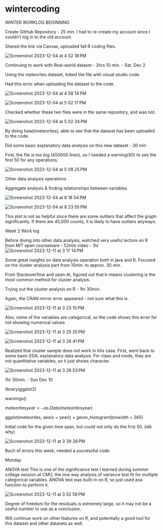 # wintercoding

WINTER WORKLOG BEGINNING


Create GitHub Repository - 25 min.
I had to re-create my account since I couldn’t log in to the old account. 


Shared the link via Canvas, uploaded fall R coding files. 

![Screenshot 2023-12-04 at 4 52 18 PM](https://github.com/jchun24/wintercoding/assets/152927282/8ea7b41a-6373-41bb-a4a3-444f36a7c29a)


Continuing to work with Real-world dataset - 2hrs 10 min. - Sat. Dec 2

Using the meteorites dataset, linked the file with visual studio code. 

Had this error when uploading the dataset to the code. 

![Screenshot 2023-12-04 at 4 58 14 PM](https://github.com/jchun24/wintercoding/assets/152927282/aff14ff1-0958-41a6-ad01-333b1d0f3ce7)

![Screenshot 2023-12-04 at 5 02 17 PM](https://github.com/jchun24/wintercoding/assets/152927282/b59d4da4-0575-49b4-a3d8-13ba7250eaca)

Checked whether these two files were in the same repository, and was not. 

![Screenshot 2023-12-04 at 5 02 34 PM](https://github.com/jchun24/wintercoding/assets/152927282/ea49ce46-a047-4349-aa45-a38fb88269b0)


By doing head(meteorites), able to see that the dataset has been uploaded to the code. 

Did some basic explanatory data analysis on this new dataset - 30 min

First, the file is too big (450000 lines), so I needed a warning(50) to see the first 50 for any operations. 

![Screenshot 2023-12-04 at 5 08 25 PM](https://github.com/jchun24/wintercoding/assets/152927282/471af1cf-5da7-4557-b1c8-cf3d9c6338d3)

Other data analysis operations 

Aggregate analysis & finding relationships between variables

![Screenshot 2023-12-04 at 8 18 54 PM](https://github.com/jchun24/wintercoding/assets/152927282/85bc6846-8c7d-4e31-b401-d73c859e5f0f)

![Screenshot 2023-12-04 at 8 23 55 PM](https://github.com/jchun24/wintercoding/assets/152927282/ae4e5ffe-a581-4a53-b11b-ef6ac19784fc)

This plot is not as helpful since there are some outliers that affect the graph significantly. If there are 45,000 counts, it is likely to have outliers anyways. 

Week 2 Work log 

Before diving into other data analysis, watched very useful lecture on R from MIT open courseware - 52min video - 1hr
![Screenshot 2023-12-11 at 3 17 14 PM](https://github.com/jchun24/wintercoding/assets/152927282/aba3e869-36af-4a8d-acc8-5522922dcf37)

Some great insights on data analysis operation both in java and R. 
Focused on the cluster analysis part from 15min. to approx. 30 min.

From Stackoverflow and open AI, figured out that k-means clustering is the most common method for cluster analysis. 

Trying out the cluster analysis on R - 1hr 30min. 

Again, the CRAN mirror error appeared - not sure what this is. 

![Screenshot 2023-12-11 at 3 23 15 PM](https://github.com/jchun24/wintercoding/assets/152927282/6d52c8d2-ba5f-4664-92a5-07e0243fc973)

Also, some of the variables are categorical, so the code shows this error for not showing numerical values.

![Screenshot 2023-12-11 at 3 25 25 PM](https://github.com/jchun24/wintercoding/assets/152927282/2887c7db-9dd0-40a2-9e12-57f18acec5fe)


![Screenshot 2023-12-11 at 3 26 41 PM](https://github.com/jchun24/wintercoding/assets/152927282/24e07d8d-f3f4-43a1-9425-e115f7b01b7c)

Realized that cluster sample does not work in this case. 
First, went back to some basic EDA, explanatory data analysis. 
For class and mode, they are not quantitative variables, so it just shows character.

![Screenshot 2023-12-11 at 3 28 53 PM](https://github.com/jchun24/wintercoding/assets/152927282/544e0f3b-106a-4d0a-ad0a-e53d07038838)

1hr 30min. - Sun Dec 10 

library(ggplot2)

warnings()

meteorites$year <- as.Date(meteorites$year)

ggplot(meteorites, aes(x = year)) + geom_histogram(binwidth = 365)

Initial code for the given time span, but could not only do the first 50. (idk why) 

![Screenshot 2023-12-11 at 3 39 26 PM](https://github.com/jchun24/wintercoding/assets/152927282/728f50ba-788e-466e-b847-49c313908e1c)

Buch of errors this week, needed a successful code. 

Monday 

ANOVA test 
This is one of the significance test I learned during summer college session at CMU, the one way analysis of variance test fit for multiple categorical variables. 
ANOVA test was built-in on R, so just used aoa function to perform it. 

![Screenshot 2023-12-11 at 3 52 58 PM](https://github.com/jchun24/wintercoding/assets/152927282/d528088b-d02a-40c0-8910-a33abb978f9f)

Degree of freedom for the residuals is extremely large, so it may not be a useful number to use as a conclusion. 

Will continue work on other features on R, and potentially a good tool for this dataset and other datasets as well. 

